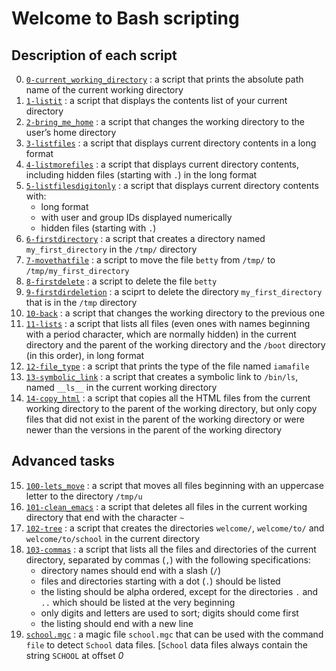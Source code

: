 # Welcome to Bash scripting

## Description of each script
0. [`0-current_working_directory`](https://github.com/AyomideA-S/alx-system_engineering-devops/blob/master/0x00-shell_basics/0-current_working_directory)	: 	a script that prints the absolute path name of the current working directory
1. [`1-listit`](https://github.com/AyomideA-S/alx-system_engineering-devops/blob/master/0x00-shell_basics/1-listit)											: 	a script that displays the contents list of your current directory
2. [`2-bring_me_home`](https://github.com/AyomideA-S/alx-system_engineering-devops/blob/master/0x00-shell_basics/2-bring_me_home)							:	a script that changes the working directory to the user’s home directory
3. [`3-listfiles`](https://github.com/AyomideA-S/alx-system_engineering-devops/blob/master/0x00-shell_basics/3-listfiles)									:	a script that displays current directory contents in a long format
4. [`4-listmorefiles`](https://github.com/AyomideA-S/alx-system_engineering-devops/blob/master/0x00-shell_basics/4-listmorefiles)							:	a script that displays current directory contents, including hidden files (starting with `.`) in the long format
5. [`5-listfilesdigitonly`](https://github.com/AyomideA-S/alx-system_engineering-devops/blob/master/0x00-shell_basics/5-listfilesdigitonly)					:	a script that displays current directory contents with:
	* long format
	* with user and group IDs displayed numerically
	* hidden files (starting with `.`)
6. [`6-firstdirectory`](https://github.com/AyomideA-S/alx-system_engineering-devops/blob/master/0x00-shell_basics/6-firstdirectory)							:	a script that creates a directory named `my_first_directory` in the `/tmp/` directory
7. [`7-movethatfile`](https://github.com/AyomideA-S/alx-system_engineering-devops/blob/master/0x00-shell_basics/7-movethatfile)								:	a script to move the file `betty` from `/tmp/` to `/tmp/my_first_directory`
8. [`8-firstdelete`](https://github.com/AyomideA-S/alx-system_engineering-devops/blob/master/0x00-shell_basics/8-firstdelete)								:	a script to delete the file `betty`
9. [`9-firstdirdeletion`](https://github.com/AyomideA-S/alx-system_engineering-devops/blob/master/0x00-shell_basics/9-firstdirdeletion)						:	a sciprt to delete the directory `my_first_directory` that is in the `/tmp` directory
10. [`10-back`](https://github.com/AyomideA-S/alx-system_engineering-devops/blob/master/0x00-shell_basics/10-back)											:	a script that changes the working directory to the previous one
11. [`11-lists`](https://github.com/AyomideA-S/alx-system_engineering-devops/blob/master/0x00-shell_basics/11-lists)										:	a script that lists all files (even ones with names beginning with a period character, which are normally hidden) in the current directory and the parent of the working directory and the `/boot` directory (in this order), in long format
12. [`12-file_type`](https://github.com/AyomideA-S/alx-system_engineering-devops/blob/master/0x00-shell_basics/12-file_type)								:	a script that prints the type of the file named `iamafile`
13. [`13-symbolic_link`](https://github.com/AyomideA-S/alx-system_engineering-devops/blob/master/0x00-shell_basics/13-symbolic_link)						:	a script that creates a symbolic link to `/bin/ls`, named `__ls__` in the current working directory
14. [`14-copy_html`](https://github.com/AyomideA-S/alx-system_engineering-devops/blob/master/0x00-shell_basics/14-copy_html)								:	a script that copies all the HTML files from the current working directory to the parent of the working directory, but only copy files that did not exist in the parent of the working directory or were newer than the versions in the parent of the working directory

## Advanced tasks
15. [`100-lets_move`](https://github.com/AyomideA-S/alx-system_engineering-devops/blob/master/0x00-shell_basics/100-lets_move)								:	a script that moves all files beginning with an uppercase letter to the directory `/tmp/u`
16. [`101-clean_emacs`](https://github.com/AyomideA-S/alx-system_engineering-devops/blob/master/0x00-shell_basics/101-clean_emacs)							:	a script that deletes all files in the current working directory that end with the character `~`
17. [`102-tree`](https://github.com/AyomideA-S/alx-system_engineering-devops/blob/master/0x00-shell_basics/102-tree)										:	a script that creates the directories `welcome/`, `welcome/to/` and `welcome/to/school` in the current directory
18. [`103-commas`](https://github.com/AyomideA-S/alx-system_engineering-devops/blob/master/0x00-shell_basics/103-commas)									:	a script that lists all the files and directories of the current directory, separated by commas (`,`) with the following specifications:
	* directory names should end with a slash (`/`)
	* files and directories starting with a dot (`.`) should be listed
	* the listing should be alpha ordered, except for the directories `.` and `..` which should be listed at the very beginning
	* only digits and letters are used to sort; digits should come first
	* the listing should end with a new line
19. [`school.mgc`]()		:	a magic file `school.mgc` that can be used with the command `file` to detect `School` data files. [`School` data files always contain the string `SCHOOL` at offset *0*
